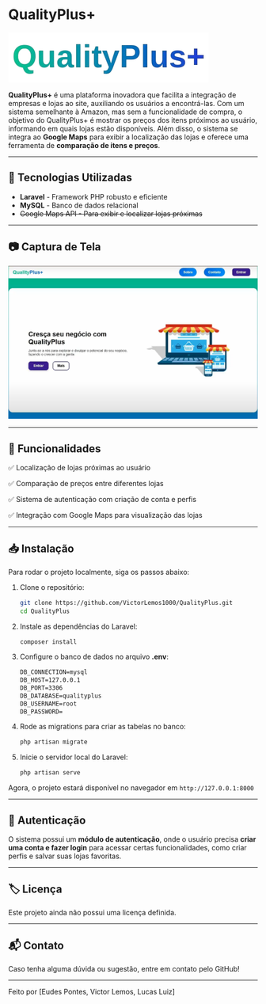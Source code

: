 # QualityPlus+

![QualityPlus+ Logo](assets/Qualityplus.png)

**QualityPlus+** é uma plataforma inovadora que facilita a integração de empresas e lojas ao site, auxiliando os usuários a encontrá-las. Com um sistema semelhante à Amazon, mas sem a funcionalidade de compra, o objetivo do QualityPlus+ é mostrar os preços dos itens próximos ao usuário, informando em quais lojas estão disponíveis. Além disso, o sistema se integra ao **Google Maps** para exibir a localização das lojas e oferece uma ferramenta de **comparação de itens e preços**.

---

## 🚀 Tecnologias Utilizadas

- **Laravel** - Framework PHP robusto e eficiente
- **MySQL** - Banco de dados relacional
- ~~Google Maps API - Para exibir e localizar lojas próximas~~

---

## 📷 Captura de Tela

![Tela Inicial](assets/tela_inicial.png)

---

## 📌 Funcionalidades

✅ Localização de lojas próximas ao usuário 

✅ Comparação de preços entre diferentes lojas 

✅ Sistema de autenticação com criação de conta e perfis 

✅ Integração com Google Maps para visualização das lojas 

---

## 📥 Instalação

Para rodar o projeto localmente, siga os passos abaixo:

1. Clone o repositório:
   ```bash
   git clone https://github.com/VictorLemos1000/QualityPlus.git
   cd QualityPlus
   ```

2. Instale as dependências do Laravel:
   ```bash
   composer install
   ```

3. Configure o banco de dados no arquivo **.env**:
   ```
   DB_CONNECTION=mysql
   DB_HOST=127.0.0.1
   DB_PORT=3306
   DB_DATABASE=qualityplus
   DB_USERNAME=root
   DB_PASSWORD=
   ```

4. Rode as migrations para criar as tabelas no banco:
   ```bash
   php artisan migrate
   ```

5. Inicie o servidor local do Laravel:
   ```bash
   php artisan serve
   ```

Agora, o projeto estará disponível no navegador em `http://127.0.0.1:8000`

---

## 🔑 Autenticação

O sistema possui um **módulo de autenticação**, onde o usuário precisa **criar uma conta e fazer login** para acessar certas funcionalidades, como criar perfis e salvar suas lojas favoritas.

---

## 🏷️ Licença

Este projeto ainda não possui uma licença definida.

---

## 📬 Contato

Caso tenha alguma dúvida ou sugestão, entre em contato pelo GitHub!

---

Feito por [Eudes Pontes, Victor Lemos, Lucas Luiz]
